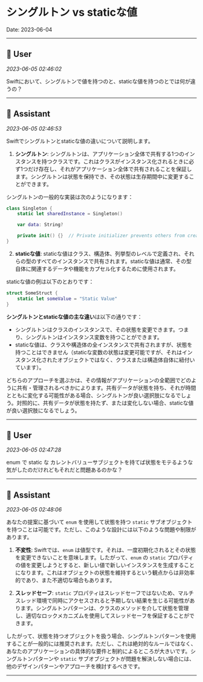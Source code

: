 # シングルトン vs staticな値

Date: 2023-06-04

---

## 👤 User
*2023-06-05 02:46:02*

Swiftにおいて、シングルトンで値を持つのと、staticな値を持つのとでは何が違うの？

---

## 🤖 Assistant
*2023-06-05 02:46:53*

Swiftでシングルトンとstaticな値の違いについて説明します。

1. **シングルトン**: シングルトンは、アプリケーション全体で共有する1つのインスタンスを持つクラスです。これはクラスがインスタンス化されるときに必ず1つだけ存在し、それがアプリケーション全体で共有されることを保証します。シングルトンは状態を保持でき、その状態は生存期間中に変更することができます。

シングルトンの一般的な実装は次のようになります：

```swift
class Singleton {
    static let sharedInstance = Singleton()

    var data: String?

    private init() {}  // Private initializer prevents others from creating new instances
}
```

2. **staticな値**: staticな値はクラス、構造体、列挙型のレベルで定義され、それらの型のすべてのインスタンスで共有されます。staticな値は通常、その型自体に関連するデータや機能をカプセル化するために使用されます。

staticな値の例は以下のとおりです：

```swift
struct SomeStruct {
    static let someValue = "Static Value"
}
```

**シングルトンとstaticな値の主な違い**は以下の通りです：

- シングルトンはクラスのインスタンスで、その状態を変更できます。つまり、シングルトンはインスタンス変数を持つことができます。
- staticな値は、クラスや構造体の全インスタンスで共有されますが、状態を持つことはできません（staticな変数の状態は変更可能ですが、それはインスタンス化されたオブジェクトではなく、クラスまたは構造体自体に紐付いています）。

どちらのアプローチを選ぶかは、その情報がアプリケーションの全範囲でどのように共有・管理されるべきかによります。共有データが状態を持ち、それが時間とともに変化する可能性がある場合、シングルトンが良い選択肢になるでしょう。対照的に、共有データが状態を持たず、または変化しない場合、staticな値が良い選択肢になるでしょう。

---

## 👤 User
*2023-06-05 02:47:28*

enum で  static な カレントバリューサブジェクトを持てば状態をモテるような気がしたのだけれどもそれだと問題あるのかな？

---

## 🤖 Assistant
*2023-06-05 02:48:06*

あなたの提案に基づいて `enum` を使用して状態を持つ `static` サブオブジェクトを持つことは可能です。ただし、このような設計には以下のような問題や制限があります。

1. **不変性**: Swiftでは、`enum` は値型です。それは、一度初期化されるとその状態を変更できないことを意味します。したがって、`enum` の `static` プロパティの値を変更しようとすると、新しい値で新しいインスタンスを生成することになります。これはオブジェクトの状態を維持するという観点からは非効率的であり、また不適切な場合もあります。

2. **スレッドセーフ**: `static` プロパティはスレッドセーフではないため、マルチスレッド環境で同時にアクセスされると予期しない結果を生じる可能性があります。シングルトンパターンは、クラスのメソッドを介して状態を管理し、適切なロックメカニズムを使用してスレッドセーフを保証することができます。

したがって、状態を持つオブジェクトを扱う場合、シングルトンパターンを使用することが一般的には推奨されます。ただし、これは絶対的なルールではなく、あなたのアプリケーションの具体的な要件と制約によるところが大きいです。シングルトンパターンや `static` サブオブジェクトが問題を解決しない場合には、他のデザインパターンやアプローチを検討するべきです。

---
